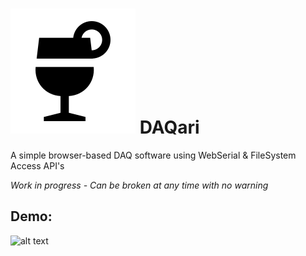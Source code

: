 # ![alt text](https://github.com/nravanelli/DAQari/blob/main/images/logo.svg) DAQari
A simple browser-based DAQ software using WebSerial &amp; FileSystem Access API's

<i>Work in progress - Can be broken at any time with no warning</i>

## Demo:

![alt text](https://github.com/nravanelli/DAQari/blob/main/images/DAQariV1.gif)

